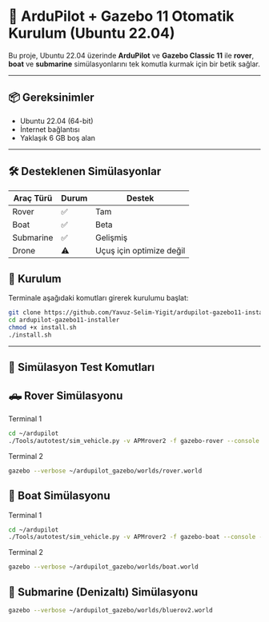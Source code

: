 # 🚀 ArduPilot + Gazebo 11 Otomatik Kurulum (Ubuntu 22.04)

Bu proje, Ubuntu 22.04 üzerinde **ArduPilot** ve **Gazebo Classic 11** ile **rover**, **boat** ve **submarine** simülasyonlarını tek komutla kurmak için bir betik sağlar.

---

## 📦 Gereksinimler

- Ubuntu 22.04 (64-bit)
- İnternet bağlantısı
- Yaklaşık 6 GB boş alan

---

## 🛠 Desteklenen Simülasyonlar
| Araç Türü | Durum | Destek |
|-----------|--------|--------|
| Rover     | ✅     | Tam    |
| Boat      | ✅     | Beta   |
| Submarine | ✅     | Gelişmiş |
| Drone     | ⚠️     | Uçuş için optimize değil |

## 🔧 Kurulum

Terminale aşağıdaki komutları girerek kurulumu başlat:

```bash
git clone https://github.com/Yavuz-Selim-Yigit/ardupilot-gazebo11-installer.git
cd ardupilot-gazebo11-installer
chmod +x install.sh
./install.sh
```

---

## 🧪 Simülasyon Test Komutları
## 🛻 Rover Simülasyonu

Terminal 1
```bash
cd ~/ardupilot
./Tools/autotest/sim_vehicle.py -v APMrover2 -f gazebo-rover --console --map
```

Terminal 2
```bash
gazebo --verbose ~/ardupilot_gazebo/worlds/rover.world
```

## 🚤 Boat Simülasyonu

Terminal 1
```bash
cd ~/ardupilot
./Tools/autotest/sim_vehicle.py -v APMrover2 -f gazebo-boat --console --map
```

Terminal 2
```bash
gazebo --verbose ~/ardupilot_gazebo/worlds/boat.world
```

## 🌊 Submarine (Denizaltı) Simülasyonu

```bash
gazebo --verbose ~/ardupilot_gazebo/worlds/bluerov2.world
```
